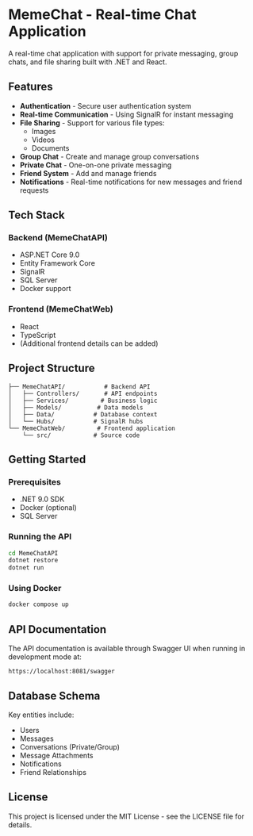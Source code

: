 # MemeChat - Real-time Chat Application

A real-time chat application with support for private messaging, group chats, and file sharing built with .NET and React.

## Features

-   **Authentication** - Secure user authentication system
-   **Real-time Communication** - Using SignalR for instant messaging
-   **File Sharing** - Support for various file types:
    -   Images
    -   Videos
    -   Documents
-   **Group Chat** - Create and manage group conversations
-   **Private Chat** - One-on-one private messaging
-   **Friend System** - Add and manage friends
-   **Notifications** - Real-time notifications for new messages and friend requests

## Tech Stack

### Backend (MemeChatAPI)

-   ASP.NET Core 9.0
-   Entity Framework Core
-   SignalR
-   SQL Server
-   Docker support

### Frontend (MemeChatWeb)

-   React
-   TypeScript
-   (Additional frontend details can be added)

## Project Structure

```
├── MemeChatAPI/           # Backend API
│   ├── Controllers/       # API endpoints
│   ├── Services/         # Business logic
│   ├── Models/          # Data models
│   ├── Data/           # Database context
│   └── Hubs/           # SignalR hubs
└── MemeChatWeb/         # Frontend application
    └── src/            # Source code
```

## Getting Started

### Prerequisites

-   .NET 9.0 SDK
-   Docker (optional)
-   SQL Server

### Running the API

```bash
cd MemeChatAPI
dotnet restore
dotnet run
```

### Using Docker

```bash
docker compose up
```

## API Documentation

The API documentation is available through Swagger UI when running in development mode at:

```
https://localhost:8081/swagger
```

## Database Schema

Key entities include:

-   Users
-   Messages
-   Conversations (Private/Group)
-   Message Attachments
-   Notifications
-   Friend Relationships

## License

This project is licensed under the MIT License - see the LICENSE file for details.
